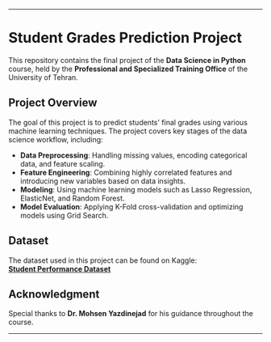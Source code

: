 
---

# Student Grades Prediction Project

This repository contains the final project of the **Data Science in Python** course, held by the **Professional and Specialized Training Office** of the University of Tehran.

## Project Overview

The goal of this project is to predict students' final grades using various machine learning techniques. The project covers key stages of the data science workflow, including:

- **Data Preprocessing**: Handling missing values, encoding categorical data, and feature scaling.
- **Feature Engineering**: Combining highly correlated features and introducing new variables based on data insights.
- **Modeling**: Using machine learning models such as Lasso Regression, ElasticNet, and Random Forest.
- **Model Evaluation**: Applying K-Fold cross-validation and optimizing models using Grid Search.

## Dataset

The dataset used in this project can be found on Kaggle:  
[**Student Performance Dataset**](https://www.kaggle.com/datasets/janiobachmann/math-students)

## Acknowledgment

Special thanks to **Dr. Mohsen Yazdinejad** for his guidance throughout the course.

---
